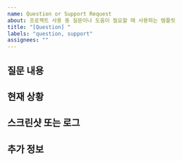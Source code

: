 ```yaml
---
name: Question or Support Request
about: 프로젝트 사용 중 질문이나 도움이 필요할 때 사용하는 템플릿
title: "[Question] "
labels: "question, support"
assignees: ""
---
```


## 질문 내용

<!-- 가능한 한 자세하게 질문 내용을 설명해주세요 -->

## 현재 상황

<!-- 현재 상황이나 맥락을 설명해주세요 -->

## 스크린샷 또는 로그

<!-- 필요한 경우 스크린샷이나 로그를 첨부해주세요 -->

## 추가 정보

<!-- 질문과 관련된 추가 정보가 있다면 제공해주세요 -->
